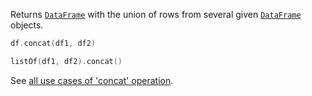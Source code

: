 [//]: # (title: concat)

<!---IMPORT org.jetbrains.kotlinx.dataframe.samples.api.Modify-->

Returns [`DataFrame`](DataFrame.md) with the union of rows from several given [`DataFrame`](DataFrame.md) objects.

<!---FUN concatDataFrames-->

```kotlin
df.concat(df1, df2)
```

<!---END-->

<!---FUN concatIterable-->

```kotlin
listOf(df1, df2).concat()
```

<!---END-->

See [all use cases of 'concat' operation](concat.md).
